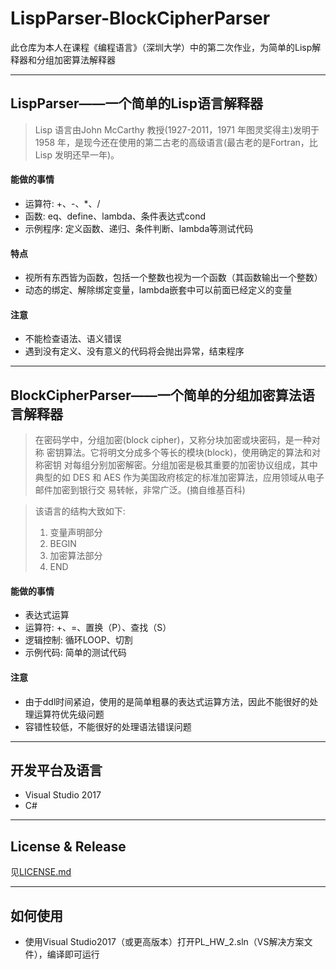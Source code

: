# LispParser-BlockCipherParser
此仓库为本人在课程《编程语言》（深圳大学）中的第二次作业，为简单的Lisp解释器和分组加密算法解释器

--- 

## LispParser——一个简单的Lisp语言解释器
> Lisp 语言由John McCarthy 教授(1927-2011，1971 年图灵奖得主)发明于
1958 年，是现今还在使用的第二古老的高级语言(最古老的是Fortran，比Lisp
发明还早一年)。
#### 能做的事情
- 运算符: +、-、*、/
- 函数: eq、define、lambda、条件表达式cond
- 示例程序: 定义函数、递归、条件判断、lambda等测试代码
#### 特点
- 视所有东西皆为函数，包括一个整数也视为一个函数（其函数输出一个整数）
- 动态的绑定、解除绑定变量，lambda嵌套中可以前面已经定义的变量
#### 注意
- 不能检查语法、语义错误
- 遇到没有定义、没有意义的代码将会抛出异常，结束程序
--- 
## BlockCipherParser——一个简单的分组加密算法语言解释器
> 在密码学中，分组加密(block cipher)，又称分块加密或块密码，是一种对称
密钥算法。它将明文分成多个等长的模块(block)，使用确定的算法和对称密钥
对每组分别加密解密。分组加密是极其重要的加密协议组成，其中典型的如 DES
和 AES 作为美国政府核定的标准加密算法，应用领域从电子邮件加密到银行交
易转帐，非常广泛。(摘自维基百科)

> 该语言的结构大致如下:
> 1. 变量声明部分
> 2. BEGIN
> 3. 加密算法部分
> 4. END
#### 能做的事情
- 表达式运算
- 运算符: +、=、置换（P）、查找（S）
- 逻辑控制: 循环LOOP、切割
- 示例代码: 简单的测试代码
#### 注意
- 由于ddl时间紧迫，使用的是简单粗暴的表达式运算方法，因此不能很好的处理运算符优先级问题
- 容错性较低，不能很好的处理语法错误问题
---

## 开发平台及语言
- Visual Studio 2017
- C#

---

## License & Release
见<a href="https://github.com/UnknownArkish/LispParser-BlockCipherParser/blob/dev/LICENSE">LICENSE.md</a>

---
## 如何使用
- 使用Visual Studio2017（或更高版本）打开PL_HW_2.sln（VS解决方案文件），编译即可运行
